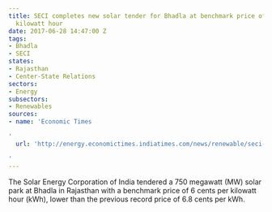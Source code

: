 ```yaml
---
title: SECI completes new solar tender for Bhadla at benchmark price of 6 cents per
  kilowatt hour
date: 2017-06-28 14:47:00 Z
tags:
- Bhadla
- SECI
states:
- Rajasthan
- Center-State Relations
sectors:
- Energy
subsectors:
- Renewables
sources:
- name: 'Economic Times

'
  url: 'http://energy.economictimes.indiatimes.com/news/renewable/seci-tenders-750-mw-solar-park-in-rajasthan/59284865

'
---
```


The Solar Energy Corporation of India tendered a 750 megawatt (MW) solar park at Bhadla in Rajasthan with a benchmark price of 6 cents per kilowatt hour (kWh), lower than the previous record price of 6.8 cents per kWh.
